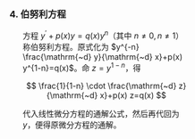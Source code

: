 <div style="float: left; width: 64%; padding: 1%;">

### 4. 伯努利方程

<ul>

方程 $y^{\prime}+p(x) y=q(x) y^{n}$（其中 $n \neq 0, n \neq 1$）称伯努利方程。原式化为 $y^{-n} \frac{\mathrm{~d} y}{\mathrm{~d} x}+p(x) y^{1-n}=q(x)$。命 $z=y^{1-n}$，得

$$
\frac{1}{1-n} \cdot \frac{\mathrm{~d} z}{\mathrm{~d} x}+p(x) z=q(x)
$$

代入线性微分方程的通解公式，然后再代回为 $y$，便得原微分方程的通解。

</ul>

</div>
<div style="float: right; width: 26%; padding: 1%;">

</div>
<div style="clear: both;"></div>
